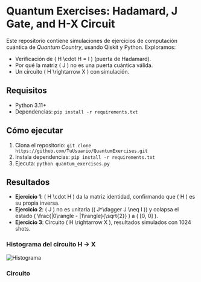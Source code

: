 # Quantum Exercises: Hadamard, J Gate, and H-X Circuit

Este repositorio contiene simulaciones de ejercicios de computación cuántica de *Quantum Country*, usando Qiskit y Python. Exploramos:
- Verificación de \( H \cdot H = I \) (puerta de Hadamard).
- Por qué la matriz \( J \) no es una puerta cuántica válida.
- Un circuito \( H \rightarrow X \) con simulación.

## Requisitos
- Python 3.11+
- Dependencias: `pip install -r requirements.txt`

## Cómo ejecutar
1. Clona el repositorio: `git clone https://github.com/TuUsuario/QuantumExercises.git`
2. Instala dependencias: `pip install -r requirements.txt`
3. Ejecuta: `python quantum_exercises.py`

## Resultados
- **Ejercicio 1**: \( H \cdot H \) da la matriz identidad, confirmando que \( H \) es su propia inversa.
- **Ejercicio 2**: \( J \) no es unitaria (\( J^\dagger J \neq I \)) y colapsa el estado \( \frac{|0\rangle - |1\rangle}{\sqrt{2}} \) a \( [0, 0] \).
- **Ejercicio 3**: Circuito \( H \rightarrow X \), resultados simulados con 1024 shots.

### Histograma del circuito H -> X
![Histograma](histogram.png)

### Circuito
